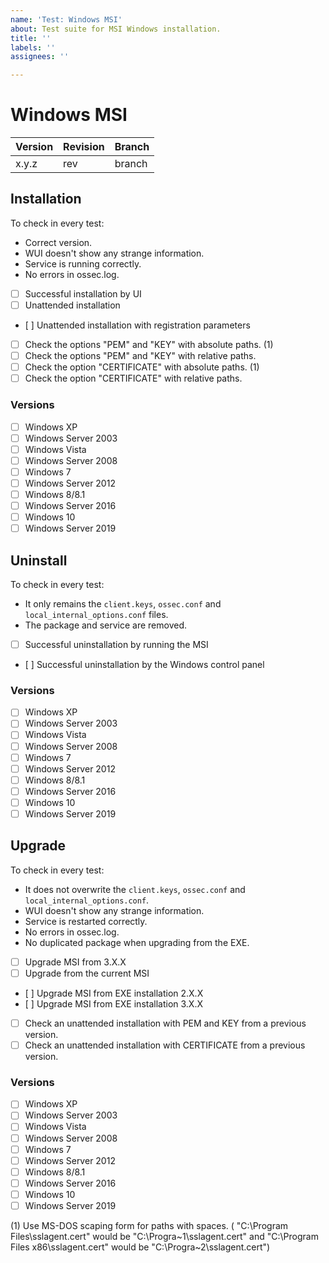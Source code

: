 ```yaml
---
name: 'Test: Windows MSI'
about: Test suite for MSI Windows installation.
title: ''
labels: ''
assignees: ''

---
```


# Windows MSI

| Version | Revision | Branch |
| --- | --- | --- |
| x.y.z | rev | branch |

## Installation

To check in every test:

- Correct version.
- WUI doesn't show any strange information.
- Service is running correctly.
- No errors in ossec.log.

- [ ] Successful installation by UI
- [ ] Unattended installation
- [ ] Unattended installation with registration parameters
- [ ] Check the options "PEM" and "KEY" with absolute paths. (1)
- [ ] Check the options "PEM" and "KEY" with relative paths.
- [ ] Check the option "CERTIFICATE" with absolute paths. (1)
- [ ] Check the option "CERTIFICATE" with relative paths.

### Versions

- [ ] Windows XP
- [ ] Windows Server 2003
- [ ] Windows Vista
- [ ] Windows Server 2008
- [ ] Windows 7
- [ ] Windows Server 2012
- [ ] Windows 8/8.1
- [ ] Windows Server 2016
- [ ] Windows 10
- [ ] Windows Server 2019

## Uninstall

To check in every test:

- It only remains the `client.keys`, `ossec.conf` and `local_internal_options.conf` files.
- The package and service are removed.

- [ ] Successful uninstallation by running the MSI
- [ ] Successful uninstallation by the Windows control panel

### Versions

- [ ] Windows XP
- [ ] Windows Server 2003
- [ ] Windows Vista
- [ ] Windows Server 2008
- [ ] Windows 7
- [ ] Windows Server 2012
- [ ] Windows 8/8.1
- [ ] Windows Server 2016
- [ ] Windows 10
- [ ] Windows Server 2019

## Upgrade

To check in every test:

- It does not overwrite the `client.keys`, `ossec.conf` and `local_internal_options.conf`.
- WUI doesn't show any strange information.
- Service is restarted correctly.
- No errors in ossec.log.
- No duplicated package when upgrading from the EXE.

- [ ] Upgrade MSI from 3.X.X
- [ ] Upgrade from the current MSI
- [ ] Upgrade MSI from EXE installation 2.X.X
- [ ] Upgrade MSI from EXE installation 3.X.X
- [ ] Check an unattended installation with PEM and KEY from a previous version.
- [ ] Check an unattended installation with CERTIFICATE from a previous version.

### Versions

- [ ] Windows XP
- [ ] Windows Server 2003
- [ ] Windows Vista
- [ ] Windows Server 2008
- [ ] Windows 7
- [ ] Windows Server 2012
- [ ] Windows 8/8.1
- [ ] Windows Server 2016
- [ ] Windows 10
- [ ] Windows Server 2019

(1) Use MS-DOS scaping form for paths with spaces. ( "C:\Program Files\sslagent.cert" would be "C:\Progra\~1\sslagent.cert" and "C:\Program Files x86\sslagent.cert" would be "C:\Progra\~2\sslagent.cert")
